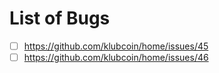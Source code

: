 # List of Bugs
* [ ] https://github.com/klubcoin/home/issues/45
* [ ] https://github.com/klubcoin/home/issues/46
